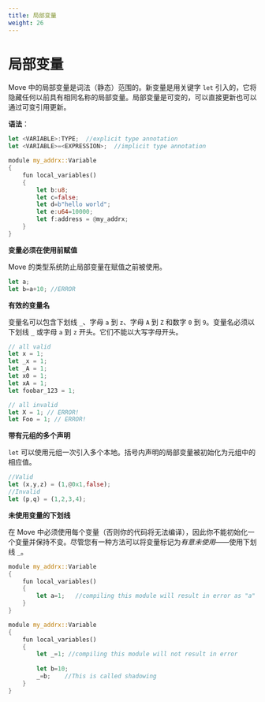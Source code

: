 ```yaml
---
title: 局部变量
weight: 26
---
```


# 局部变量
Move 中的局部变量是词法（静态）范围的。新变量是用关键字 `let` 引入的，它将隐藏任何以前具有相同名称的局部变量。局部变量是可变的，可以直接更新也可以通过可变引用更新。

**语法**：

<!-- # Local variables

Local variables in Move are lexically (statically) scoped. New variables are introduced with the keyword `let`, which will shadow any previous local with the same name. Locals are mutable and can be updated both directly and via a mutable reference.

**Syntax:** -->

```rust
let <VARIABLE>:TYPE;  //explicit type annotation
let <VARIABLE>=<EXPRESSION>;  //implicit type annotation
```

```rust
module my_addrx::Variable
{
    fun local_variables()
    {
        let b:u8;
        let c=false;
        let d=b"hello world";
        let e:u64=10000;
        let f:address = @my_addrx;
    }
}
```

**变量必须在使用前赋值**

Move 的类型系统防止局部变量在赋值之前被使用。

<!-- **Variables must be assigned before use**

Move's type system prevents a local variable from being used before it has been assigned. -->

```rust
let a;
let b=a+10; //ERROR
```

**有效的变量名**

变量名可以包含下划线 `_`、字母 `a` 到 `z`、字母 `A` 到 `Z` 和数字 `0` 到 `9`。变量名必须以下划线 `_` 或字母 `a` 到 `z` 开头。它们不能以大写字母开头。

<!-- **Valid variable names**

Variable names can contain underscores `_`, letters `a` to `z`, letters `A` to `Z`, and digits `0` to `9`. Variable names must start with either an underscore `_` or a letter `a` through `z`. They _cannot_ start with uppercase letters. -->

```rust
// all valid
let x = 1;
let _x = 1;
let _A = 1;
let x0 = 1;
let xA = 1;
let foobar_123 = 1;

// all invalid
let X = 1; // ERROR!
let Foo = 1; // ERROR!
```

**带有元组的多个声明**

`let` 可以使用元组一次引入多个本地。括号内声明的局部变量被初始化为元组中的相应值。

<!-- **Multiple declarations with tuples**

`let` can introduce more than one local at a time using tuples. The locals declared inside the parenthesis are initialized to the corresponding values from the tuple. -->

```rust
//Valid
let (x,y,z) = (1,@0x1,false);
//Invalid
let (p,q) = (1,2,3,4);
```

**未使用变量的下划线**

在 Move 中必须使用每个变量（否则你的代码将无法编译），因此你不能初始化一个变量并保持不变。尽管您有一种方法可以将变量标记为*有意未使用*——使用下划线 `_`。

<!-- **Underscore for unused variables**

In Move every variable must be used (otherwise your code won't compile), hence you can't initialize one and leave it untouched. Though you have one way to mark variable as _intentionally unused_ - by using underscore `_`. -->

```rust
module my_addrx::Variable
{
    fun local_variables()
    {
        let a=1;   //compiling this module will result in error as "a" is not being used.
    }
}
```

```rust
module my_addrx::Variable
{
    fun local_variables()
    {
        let _=1; //compiling this module will not result in error
        
        let b=10;
        _=b;    //This is called shadowing
    }
}
```
